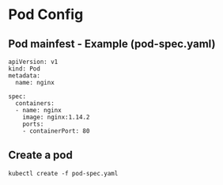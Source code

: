 # Pod Config

## Pod mainfest - Example (pod-spec.yaml)

````
apiVersion: v1
kind: Pod
metadata:
  name: nginx

spec:
  containers:
  - name: nginx
    image: nginx:1.14.2
    ports:
    - containerPort: 80
````

## Create a pod
````
kubectl create -f pod-spec.yaml
````

